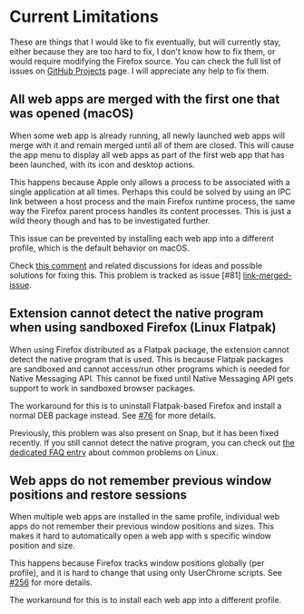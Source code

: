 # Current Limitations

<style>
.md-typeset h2 {
  font-size: .845rem;
  font-weight: 700;
}
</style>

These are things that I would like to fix eventually, but will currently stay, either
because they are too hard to fix, I don't know how to fix them, or would require modifying
the Firefox source. You can check the full list of issues on [GitHub Projects][link-projects]
page. I will appreciate any help to fix them.

## All web apps are merged with the first one that was opened (macOS)

When some web app is already running, all newly launched web apps will merge with it
and remain merged until all of them are closed. This will cause the app menu to display
all web apps as part of the first web app that has been launched, with its icon and
desktop actions.

This happens because Apple only allows a process to be associated with a single
application at all times. Perhaps this could be solved by using an IPC link between
a host process and the main Firefox runtime process, the same way the Firefox parent
process handles its content processes. This is just a wild theory though and has to be
investigated further.

This issue can be prevented by installing each web app into a different profile,
which is the default behavior on macOS.

Check [this comment][link-merged-comment] and related discussions for ideas
and possible solutions for fixing this. This problem is tracked as issue [#81]
[link-merged-issue].


## Extension cannot detect the native program when using sandboxed Firefox (Linux Flatpak)

When using Firefox distributed as a Flatpak package, the extension cannot detect the
native program that is used. This is because Flatpak packages are sandboxed and cannot
access/run other programs which is needed for Native Messaging API. This cannot be fixed
until Native Messaging API gets support to work in sandboxed browser packages.

The workaround for this is to uninstall Flatpak-based Firefox and install a normal DEB
package instead. See [#76][link-flatpak-issue] for more details.

Previously, this problem was also present on Snap, but it has been fixed recently. If
you still cannot detect the native program, you can check out [the dedicated FAQ entry](../help/faq.md#why-doesnt-the-extension-find-the-native-connector-on-linux)
about common problems on Linux.

## Web apps do not remember previous window positions and restore sessions

When multiple web apps are installed in the same profile, individual web apps do not
remember their previous window positions and sizes. This makes it hard to automatically
open a web app with s specific window position and size.

This happens because Firefox tracks window positions globally (per profile), and it
is hard to change that using only UserChrome scripts. See [#256][link-session-issue]
for more details.

The workaround for this is to install each web app into a different profile.

[link-projects]: https://github.com/users/filips123/projects/1/views/1?filterQuery=status%3A%22On+Hold%22
[link-merged-comment]: https://github.com/filips123/PWAsForFirefox/issues/33#issuecomment-888511078
[link-merged-issue]: https://github.com/filips123/PWAsForFirefox/issues/81
[link-flatpak-issue]: https://github.com/filips123/PWAsForFirefox/issues/76
[link-session-issue]: https://github.com/filips123/PWAsForFirefox/issues/256
